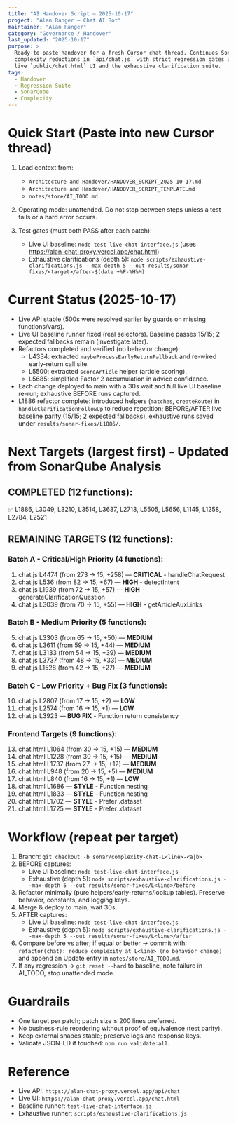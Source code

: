 ```yaml
---
title: "AI Handover Script — 2025-10-17"
project: "Alan Ranger – Chat AI Bot"
maintainer: "Alan Ranger"
category: "Governance / Handover"
last_updated: "2025-10-17"
purpose: >
  Ready-to-paste handover for a fresh Cursor chat thread. Continues Sonar-driven
  complexity reductions in `api/chat.js` with strict regression gates using the
  live `public/chat.html` UI and the exhaustive clarification suite.
tags:
  - Handover
  - Regression Suite
  - SonarQube
  - Complexity
---
```


# Quick Start (Paste into new Cursor thread)

1) Load context from:
   - `Architecture and Handover/HANDOVER_SCRIPT_2025-10-17.md`
   - `Architecture and Handover/HANDOVER_SCRIPT_TEMPLATE.md`
   - `notes/store/AI_TODO.md`

2) Operating mode: unattended. Do not stop between steps unless a test fails or a hard error occurs.

3) Test gates (must both PASS after each patch):
   - Live UI baseline: `node test-live-chat-interface.js` (uses https://alan-chat-proxy.vercel.app/chat.html)
   - Exhaustive clarifications (depth 5):
     `node scripts/exhaustive-clarifications.js --max-depth 5 --out results/sonar-fixes/<target>/after-$(date +%F-%H%M)`

# Current Status (2025-10-17)

- Live API stable (500s were resolved earlier by guards on missing functions/vars).
- Live UI baseline runner fixed (real selectors). Baseline passes 15/15; 2 expected fallbacks remain (investigate later).
- Refactors completed and verified (no behavior change):
  - L4334: extracted `maybeProcessEarlyReturnFallback` and re-wired early-return call site.
  - L5500: extracted `scoreArticle` helper (article scoring).
  - L5685: simplified Factor 2 accumulation in advice confidence.
- Each change deployed to main with a 30s wait and full live UI baseline re-run; exhaustive BEFORE runs captured.
- L1886 refactor complete: introduced helpers (`matches`, `createRoute`) in `handleClarificationFollowUp` to reduce repetition; BEFORE/AFTER live baseline parity (15/15; 2 expected fallbacks), exhaustive runs saved under `results/sonar-fixes/L1886/`.

# Next Targets (largest first) - Updated from SonarQube Analysis

## COMPLETED (12 functions):
✅ L1886, L3049, L3210, L3514, L3637, L2713, L5505, L5656, L1145, L1258, L2784, L2521

## REMAINING TARGETS (12 functions):

### Batch A - Critical/High Priority (4 functions):
1) chat.js L4474  (from 273 → 15, +258) — **CRITICAL** - handleChatRequest
2) chat.js L536   (from 82 → 15, +67) — **HIGH** - detectIntent  
3) chat.js L1939  (from 72 → 15, +57) — **HIGH** - generateClarificationQuestion
4) chat.js L3039  (from 70 → 15, +55) — **HIGH** - getArticleAuxLinks

### Batch B - Medium Priority (5 functions):
5) chat.js L3303  (from 65 → 15, +50) — **MEDIUM**
6) chat.js L3611  (from 59 → 15, +44) — **MEDIUM** 
7) chat.js L3133  (from 54 → 15, +39) — **MEDIUM**
8) chat.js L3737  (from 48 → 15, +33) — **MEDIUM**
9) chat.js L1528  (from 42 → 15, +27) — **MEDIUM**

### Batch C - Low Priority + Bug Fix (3 functions):
10) chat.js L2807  (from 17 → 15, +2) — **LOW**
11) chat.js L2574  (from 16 → 15, +1) — **LOW**
12) chat.js L3923  — **BUG FIX** - Function return consistency

### Frontend Targets (9 functions):
13) chat.html L1064 (from 30 → 15, +15) — **MEDIUM**
14) chat.html L1228 (from 30 → 15, +15) — **MEDIUM**
15) chat.html L1737 (from 27 → 15, +12) — **MEDIUM**
16) chat.html L948  (from 20 → 15, +5) — **MEDIUM**
17) chat.html L840  (from 16 → 15, +1) — **LOW**
18) chat.html L1686 — **STYLE** - Function nesting
19) chat.html L1833 — **STYLE** - Function nesting  
20) chat.html L1702 — **STYLE** - Prefer .dataset
21) chat.html L1725 — **STYLE** - Prefer .dataset

# Workflow (repeat per target)

1) Branch: `git checkout -b sonar/complexity-chat-L<line>-<a|b>`
2) BEFORE captures:
   - Live UI baseline: `node test-live-chat-interface.js`
   - Exhaustive (depth 5): `node scripts/exhaustive-clarifications.js --max-depth 5 --out results/sonar-fixes/L<line>/before`
3) Refactor minimally (pure helpers/early-returns/lookup tables). Preserve behavior, constants, and logging keys.
4) Merge & deploy to main; wait 30s.
5) AFTER captures:
   - Live UI baseline: `node test-live-chat-interface.js`
   - Exhaustive (depth 5): `node scripts/exhaustive-clarifications.js --max-depth 5 --out results/sonar-fixes/L<line>/after`
6) Compare before vs after; if equal or better → commit with:
   `refactor(chat): reduce complexity at L<line> (no behavior change)`
   and append an Update entry in `notes/store/AI_TODO.md`.
7) If any regression → `git reset --hard` to baseline, note failure in AI_TODO, stop unattended mode.

# Guardrails

- One target per patch; patch size ≤ 200 lines preferred.
- No business-rule reordering without proof of equivalence (test parity).
- Keep external shapes stable; preserve logs and response keys.
- Validate JSON-LD if touched: `npm run validate:all`.

# Reference

- Live API: `https://alan-chat-proxy.vercel.app/api/chat`
- Live UI:  `https://alan-chat-proxy.vercel.app/chat.html`
- Baseline runner: `test-live-chat-interface.js`
- Exhaustive runner: `scripts/exhaustive-clarifications.js`
